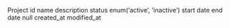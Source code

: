 Project
id
name
description
status enum(‘active’, ’inactive’)
start date
end date null
created_at
modified_at